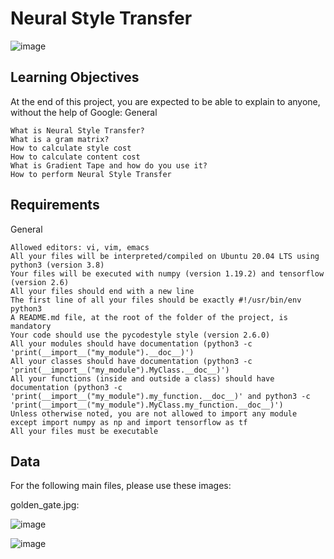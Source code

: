 # Neural Style Transfer



![image](https://assets-global.website-files.com/5ef788f07804fb7d78a4127a/61d6a66980d1a52a2ba28505_Neural%20Style%20Transfer.jpeg)

## Learning Objectives

At the end of this project, you are expected to be able to explain to anyone, without the help of Google:
General

    What is Neural Style Transfer?
    What is a gram matrix?
    How to calculate style cost
    How to calculate content cost
    What is Gradient Tape and how do you use it?
    How to perform Neural Style Transfer

## Requirements
General

    Allowed editors: vi, vim, emacs
    All your files will be interpreted/compiled on Ubuntu 20.04 LTS using python3 (version 3.8)
    Your files will be executed with numpy (version 1.19.2) and tensorflow (version 2.6)
    All your files should end with a new line
    The first line of all your files should be exactly #!/usr/bin/env python3
    A README.md file, at the root of the folder of the project, is mandatory
    Your code should use the pycodestyle style (version 2.6.0)
    All your modules should have documentation (python3 -c 'print(__import__("my_module").__doc__)')
    All your classes should have documentation (python3 -c 'print(__import__("my_module").MyClass.__doc__)')
    All your functions (inside and outside a class) should have documentation (python3 -c 'print(__import__("my_module").my_function.__doc__)' and python3 -c 'print(__import__("my_module").MyClass.my_function.__doc__)')
    Unless otherwise noted, you are not allowed to import any module except import numpy as np and import tensorflow as tf
    All your files must be executable

## Data

For the following main files, please use these images:

golden_gate.jpg:

![image](https://s3.eu-west-3.amazonaws.com/hbtn.intranet/uploads/medias/2019/9/d714b5d5b0e34b796e79.jpg?X-Amz-Algorithm=AWS4-HMAC-SHA256&X-Amz-Credential=AKIA4MYA5JM5DUTZGMZG%2F20240317%2Feu-west-3%2Fs3%2Faws4_request&X-Amz-Date=20240317T235953Z&X-Amz-Expires=86400&X-Amz-SignedHeaders=host&X-Amz-Signature=021c3727060d623333ee2abc35841b043f5cb56cee59d177a4c33398c73b9e75)


![image](https://s3.eu-west-3.amazonaws.com/hbtn.intranet/uploads/medias/2019/9/f752f0326ffe1f8af36e.jpg?X-Amz-Algorithm=AWS4-HMAC-SHA256&X-Amz-Credential=AKIA4MYA5JM5DUTZGMZG%2F20240317%2Feu-west-3%2Fs3%2Faws4_request&X-Amz-Date=20240317T235953Z&X-Amz-Expires=86400&X-Amz-SignedHeaders=host&X-Amz-Signature=754259df64e8b41832b07cb623a7b392bcefb5454cf71412ab237430a46dadde)